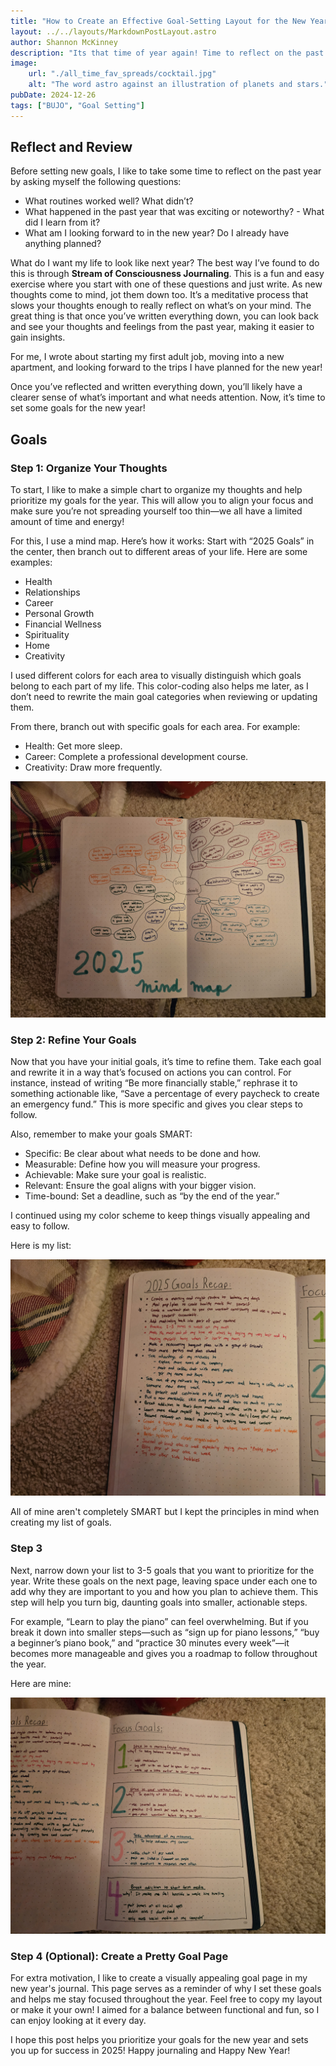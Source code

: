 ```yaml
---
title: "How to Create an Effective Goal-Setting Layout for the New Year"
layout: ../../layouts/MarkdownPostLayout.astro
author: Shannon McKinney
description: "Its that time of year again! Time to reflect on the past and make plans for the future! I want to go through my 2025 journaling techniques for reflecting and what I am doing to prepare for the new year."
image:
    url: "./all_time_fav_spreads/cocktail.jpg"
    alt: "The word astro against an illustration of planets and stars."
pubDate: 2024-12-26
tags: ["BUJO", "Goal Setting"]
---
```


## Reflect and Review

Before setting new goals, I like to take some time to reflect on the past year by asking myself the following questions:

- What routines worked well? What didn’t?
- What happened in the past year that was exciting or noteworthy? - What did I learn from it?
- What am I looking forward to in the new year? Do I already have anything planned?

What do I want my life to look like next year?
The best way I’ve found to do this is through **Stream of Consciousness Journaling**. This is a fun and easy exercise where you start with one of these questions and just write. As new thoughts come to mind, jot them down too. It’s a meditative process that slows your thoughts enough to really reflect on what’s on your mind. The great thing is that once you’ve written everything down, you can look back and see your thoughts and feelings from the past year, making it easier to gain insights.

For me, I wrote about starting my first adult job, moving into a new apartment, and looking forward to the trips I have planned for the new year!

Once you’ve reflected and written everything down, you’ll likely have a clearer sense of what’s important and what needs attention. Now, it’s time to set some goals for the new year!

## Goals

### Step 1: Organize Your Thoughts

To start, I like to make a simple chart to organize my thoughts and help prioritize my goals for the year. This will allow you to align your focus and make sure you’re not spreading yourself too thin—we all have a limited amount of time and energy!

For this, I use a mind map. Here’s how it works: Start with “2025 Goals” in the center, then branch out to different areas of your life. Here are some examples:

- Health
- Relationships
- Career 
- Personal Growth
- Financial Wellness
- Spirituality
- Home
- Creativity

I used different colors for each area to visually distinguish which goals belong to each part of my life. This color-coding also helps me later, as I don’t need to rewrite the main goal categories when reviewing or updating them.

From there, branch out with specific goals for each area. For example:

- Health: Get more sleep.
- Career: Complete a professional development course.
- Creativity: Draw more frequently.

![Mind Map](./journal_for_2025/mind_map.jpg)

### Step 2: Refine Your Goals

Now that you have your initial goals, it’s time to refine them. Take each goal and rewrite it in a way that’s focused on actions you can control. For instance, instead of writing “Be more financially stable,” rephrase it to something actionable like, “Save a percentage of every paycheck to create an emergency fund.” This is more specific and gives you clear steps to follow.

Also, remember to make your goals SMART:

- Specific: Be clear about what needs to be done and how.
- Measurable: Define how you will measure your progress.
- Achievable: Make sure your goal is realistic.
- Relevant: Ensure the goal aligns with your bigger vision.
- Time-bound: Set a deadline, such as “by the end of the year.”

I continued using my color scheme to keep things visually appealing and easy to follow.

Here is my list:

![Goal List 1](./journal_for_2025/goal_recap.jpg)

All of mine aren't completely SMART but I kept the principles in mind when creating my list of goals. 

### Step 3

Next, narrow down your list to 3-5 goals that you want to prioritize for the year. Write these goals on the next page, leaving space under each one to add why they are important to you and how you plan to achieve them. This step will help you turn big, daunting goals into smaller, actionable steps.

For example, “Learn to play the piano” can feel overwhelming. But if you break it down into smaller steps—such as “sign up for piano lessons,” “buy a beginner’s piano book,” and “practice 30 minutes every week”—it becomes more manageable and gives you a roadmap to follow throughout the year.

Here are mine: 

![Goal list 2](./journal_for_2025/focus_goals.jpg)

### Step 4 (Optional): Create a Pretty Goal Page

For extra motivation, I like to create a visually appealing goal page in my new year's journal. This page serves as a reminder of why I set these goals and helps me stay focused throughout the year. Feel free to copy my layout or make it your own! I aimed for a balance between functional and fun, so I can enjoy looking at it every day.

I hope this post helps you prioritize your goals for the new year and sets you up for success in 2025! Happy journaling and Happy New Year!